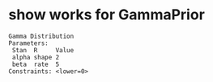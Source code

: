 # show works for GammaPrior

    Gamma Distribution
    Parameters:
     Stan  R     Value
     alpha shape 2    
     beta  rate  5    
    Constraints: <lower=0>

